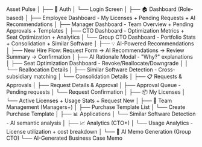 Asset Pulse
│
├── 🔐 Auth
│ └── Login Screen
│
├── 🏠 Dashboard (Role-based)
│ ├── Employee Dashboard - My Licenses + Pending Requests + AI Recommendations
│ ├── Manager Dashboard - Team Overview + Pending Approvals + Templates
│ ├── CTO Dashboard - Optimization Metrics + Seat Optimization + Analytics
│ └── Group CTO Dashboard - Portfolio Stats + Consolidation + Similar Software
│
├── 💡 AI-Powered Recommendations
│ ├── New Hire Flow: Request Form → AI Recommendations → Review Summary → Confirmation
│ ├── AI Rationale Modal - "Why?" explanations
│ ├── Seat Optimization Dashboard - Revoke/Reallocate/Downgrade
│ │ └── Reallocation Details
│ ├── Similar Software Detection - Cross-subsidiary matching
│ └── Consolidation Details
│
├── 📋 Requests & Approvals
│ ├── Request Details & Approval
│ ├── Approval Queue - Pending requests
│ └── Request Confirmation
│
├── 📦 My Licenses
│ └── Active Licenses + Usage Stats + Request New
│
├── 👥 Team Management (Managers+)
│ ├── Purchase Template List
│ └── Create Purchase Template
│
├── 📊 Applications
│ └── Similar Software Detection - AI semantic analysis
│
├── 📈 Analytics (CTO+)
│ └── Usage Analytics - License utilization + cost breakdown
│
└── 📄 AI Memo Generation (Group CTO)
└── AI-Generated Business Case Memo
